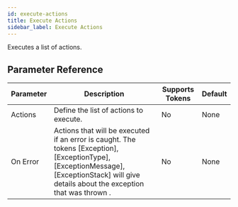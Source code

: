 ```yaml
---
id: execute-actions
title: Execute Actions
sidebar_label: Execute Actions
---
```



Executes a list of actions.

## Parameter Reference
| Parameter | Description | Supports Tokens | Default |
| -- | -- | -- | -- |
| Actions | Define the list of actions to execute. | No | None |
| On Error | Actions that will be executed if an error is caught. The tokens [Exception], [ExceptionType], [ExceptionMessage], [ExceptionStack] will give details about the exception that was thrown . | No | None |
